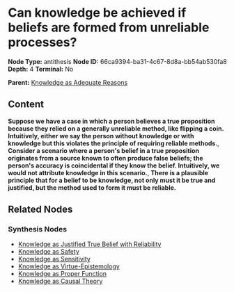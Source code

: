 # Can knowledge be achieved if beliefs are formed from unreliable processes?

**Node Type:** antithesis
**Node ID:** 66ca9394-ba31-4c67-8d8a-bb54ab530fa8
**Depth:** 4
**Terminal:** No

**Parent:** [Knowledge as Adequate Reasons](knowledge-as-adequate-reasons-synthesis-5bd06365-355c-4c1d-b881-17b6e85d4a50.md)

## Content

**Suppose we have a case in which a person believes a true proposition because they relied on a generally unreliable method, like flipping a coin. Intuitively, either we say the person without knowledge or with knowledge but this violates the principle of requiring reliable methods.**, **Consider a scenario where a person's belief in a true proposition originates from a source known to often produce false beliefs; the person's accuracy is coincidental if they know the belief. Intuitively, we would not attribute knowledge in this scenario.**, **There is a plausible principle that for a belief to be knowledge, not only must it be true and justified, but the method used to form it must be reliable.**

## Related Nodes

### Synthesis Nodes

- [Knowledge as Justified True Belief with Reliability](knowledge-as-justified-true-belief-with-reliability-synthesis-7fa40b0b-a081-4fe4-bc9f-0d0882f7e4ec.md)
- [Knowledge as Safety](knowledge-as-safety-synthesis-8ab4cccc-3f9b-4ae4-9f32-b9cd3a199fca.md)
- [Knowledge as Sensitivity](knowledge-as-sensitivity-synthesis-bec6912e-0cf7-4485-8880-f53fe1416e1b.md)
- [Knowledge as Virtue-Epistemology](knowledge-as-virtue-epistemology-synthesis-d28424c5-6db6-4cb2-987c-1f2842390456.md)
- [Knowledge as Proper Function](knowledge-as-proper-function-synthesis-f714ac7b-3182-4b10-9a87-843bd0667868.md)
- [Knowledge as Causal Theory](knowledge-as-causal-theory-synthesis-fe4e332e-e02b-4a79-b878-4b005bc2c5a6.md)
